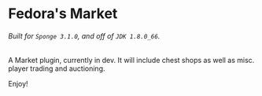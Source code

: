 # Fedora's Market
###### Built for `Sponge 3.1.0`, and off of `JDK 1.8.0_66`.

A Market plugin, currently in dev. It will include chest shops as well as misc. player
trading and auctioning.

Enjoy!